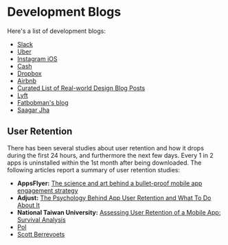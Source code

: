 # Development Blogs

Here's a list of development blogs:

- [Slack](https://slack.engineering)
- [Uber](https://www.uber.com/en-CA/blog/vancouver/engineering/)
- [Instagram iOS](https://instagram-engineering.com/tagged/ios)
- [Cash](https://code.cash.app)
- [Dropbox](https://dropbox.tech/mobile)
- [Airbnb](https://medium.com/airbnb-engineering/tagged/mobile)
- [Curated List of Real-world Design Blog Posts](https://github.com/weeeBox/mobile-system-design/blob/master/BLOGPOSTS.MD)
- [Lyft](https://www.lyft.com/blog)
- [Fatbobman's blog](https://fatbobman.com/en/)
- [Saagar Jha](https://saagarjha.com)

## User Retention

There has been several studies about user retention and how it
drops during the first 24 hours, and furthermore the next few
days. Every 1 in 2 apps is uninstalled within the 1st month after
being downloaded. The following articles report a summary of user
retention studies:

- **AppsFlyer:** [The science and art behind a bullet-proof mobile app
  engagement strategy](https://www.appsflyer.com/resources/guides/app-engagement-user-retention/?utm_source=chatgpt.com)
- **Adjust:** [The Psychology Behind App User Retention and What To
  Do About It](https://gojilabs.com/blog/the-psychology-behind-app-user-retention-and-what-to-do-about-it/?utm_source=chatgpt.com)
- **National Taiwan University:** [Assessing User Retention of a Mobile
  App: Survival Analysis](https://pmc.ncbi.nlm.nih.gov/articles/PMC7728530/?utm_source=chatgpt.com)
- [Pol](https://www.polpiella.dev)
- [Scott Berrevoets](https://www.scottberrevoets.com)
